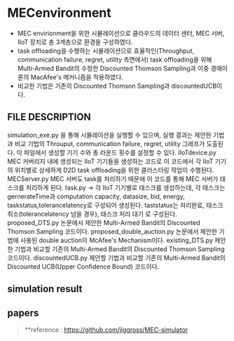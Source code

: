 # MECenvironment
* MEC envirionment을 위한 시뮬레이션으로 클라우드의 데이터 센터, MEC 서버, IIoT 장치로 총 3계층으로 환경을 구성하였다.
* task offloading을 수행하는 시뮬레이션으로 효율적인(Throughput, communication failure, regret, utility 측면에서) task offloading을 위해 Multi-Armed Bandit의 수정한 Discounted Thomson Sampling과 이중 경매이론의 MacAfee's 메커니즘을 적용하였다.
* 비교한 기법은 기존의 Discounted Thomson Sampling과 discountedUCB이다.


## FILE DESCRIPTION

simulation_exe.py 을 통해 시뮬레이션을 실행할 수 있으며, 실행 결과는 제안한 기법과 비교 기법의 Throuput, communication failure, regret, utility 그래프가 도출된다. 이 파일에서 생성할 기기 수와 총 라운드 횟수를 설정할 수 있다.
IIoTdevice.py MEC 커버리지 내에 생성되는 IIoT 기기들을 생성하는 코드로 이 코드에서 각 IIoT 기기의 위치별로 상세하게 D2D task offloading을 위한 클러스터링 작업이 수행된다.
MECServer.py MEC 서버도 task를 처리하기 때문에 이 코드를 통해 MEC 서버가 태스크를 처리하게 된다.
task.py -> 각 IIoT 기기별로 태스크를 생성하는데, 각 태스크는 gernerateTime과 computation capacity, datasize, bid, energy, taskstatus,tolerancelatency로 구성되어 생성된다.
taststatus는 처리완료, 태스크 취소(tolerancelatency 넘을 경우), 태스크 처리 대기 로 구성된다.
proposed_DTS.py 논문에서 제안한 Multi-Armed Bandit의 Discounted Thomson Sampling 코드이다.
proposed_double_auction.py 논문에서 제안한 기법에 사용된 double auction의 McAfee's Mechanism이다.
existing_DTS.py 제안한 기법과 비교할 기존의 Multi-Armed Bandit의 Discounted Thomson Sampling 코드이다.
discountedUCB.py 제안할 기법과 비교할 기존의 Multi-Armed Bandit의 Discounted UCB(Upper Confidence Bound) 코드이다.

## simulation result



## papers


> **reference : https://github.com/jlggross/MEC-simulator
